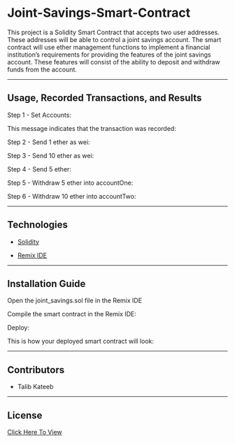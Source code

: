 # Joint-Savings-Smart-Contract

This project is a Solidity Smart Contract that accepts two user addresses. These addresses will be able to control a joint savings account. The smart contract will use ether management functions to implement a financial institution’s requirements for providing the features of the joint savings account. These features will consist of the ability to deposit and withdraw funds from the account.

---

## Usage, Recorded Transactions, and Results

Step 1 - Set Accounts:
![]()

This message indicates that the transaction was recorded:
![]()

Step 2 - Send 1 ether as wei:
![]()

Step 3 - Send 10 ether as wei:
![]()
![]()

Step 4 - Send 5 ether:
![]()
![]()

Step 5 - Withdraw 5 ether into accountOne:
![]()

Step 6 - Withdraw 10 ether into accountTwo:
![]()


---

## Technologies

* [Solidity](https://docs.soliditylang.org/en/v0.8.7/)

* [Remix IDE](https://remix.ethereum.org/)

---

## Installation Guide

Open the joint_savings.sol file in the Remix IDE

Compile the smart contract in the Remix IDE:
![]()

Deploy:
![]()

This is how your deployed smart contract will look:
![]()


---

## Contributors

*  Talib Kateeb

---

## License

[Click Here To View](https://github.com/talibkateeb/Joint-Savings-Smart-Contract/blob/main/LICENSE)